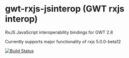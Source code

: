 # gwt-rxjs-jsinterop (GWT rxjs interop)
RxJS JavaScript interoperability bindings for GWT 2.8

Currently supports major functionality of rxjs 5.0.0-beta12

[![Build Status](https://travis-ci.org/timofeevda/gwt-rxjs-interop.svg?branch=master)](https://travis-ci.org/timofeevda/gwt-rxjs-interop)
